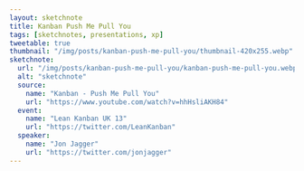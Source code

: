 ```yaml
---
layout: sketchnote
title: Kanban Push Me Pull You
tags: [sketchnotes, presentations, xp]
tweetable: true
thumbnail: "/img/posts/kanban-push-me-pull-you/thumbnail-420x255.webp"
sketchnote:
  url: "/img/posts/kanban-push-me-pull-you/kanban-push-me-pull-you.webp"
  alt: "sketchnote"
  source:
    name: "Kanban - Push Me Pull You"
    url: "https://www.youtube.com/watch?v=hhHsliAKH84"
  event:
    name: "Lean Kanban UK 13"
    url: "https://twitter.com/LeanKanban"
  speaker:
    name: "Jon Jagger"
    url: "https://twitter.com/jonjagger"
---
```

